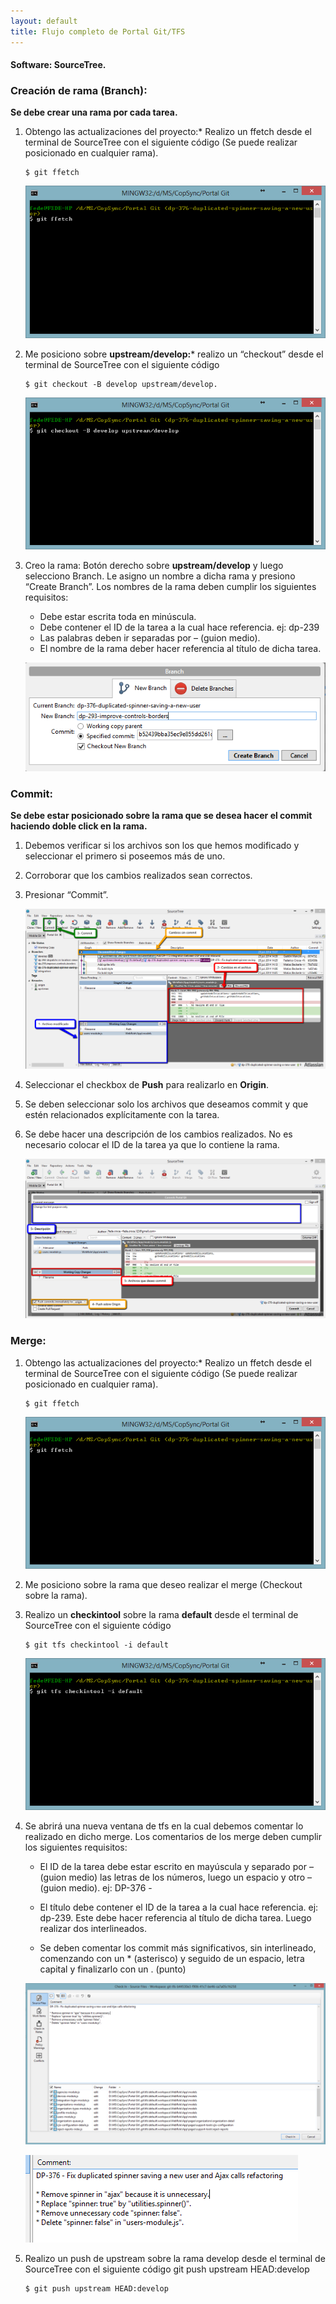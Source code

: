 ```yaml
---
layout: default
title: Flujo completo de Portal Git/TFS
---
```


#### Software: SourceTree.

### Creación de rama (Branch): 

**Se debe crear una rama por cada tarea.**

1.	Obtengo las actualizaciones del proyecto:*  Realizo un ffetch desde el terminal de SourceTree con el siguiente código (Se puede realizar posicionado en cualquier rama).

    ```console
    $ git ffetch
    ```

    ![template](ffetch.png)

2.	Me posiciono sobre **upstream/develop:*** realizo un “checkout” desde el terminal de SourceTree con el siguiente código 

	```console
	$ git checkout -B develop upstream/develop.
	```
	  
	![template](checkout.png)


3.	Creo la rama: Botón derecho sobre **upstream/develop** y luego selecciono Branch. Le asigno un nombre a dicha rama y presiono “Create Branch”. Los nombres de la rama deben cumplir los siguientes requisitos:

	* Debe estar escrita toda en minúscula.
	* Debe contener el ID de la tarea a la cual hace referencia. ej: dp-239
	* Las palabras deben ir separadas por – (guion medio).
	* El nombre de la rama deber hacer referencia al título de dicha tarea.


	![template](format-branch.png)

### Commit: 

**Se debe estar posicionado sobre la rama que se desea hacer el commit haciendo doble click en la rama.**

1.	Debemos verificar si los archivos son los que hemos modificado y seleccionar el primero si poseemos más de uno.

2.	Corroborar que los cambios realizados sean correctos.

3.	Presionar “Commit”.

	![template](commit.png)

4.	Seleccionar el checkbox de **Push** para realizarlo en **Origin**.

5.	Se deben seleccionar solo los archivos que deseamos commit y que estén relacionados explícitamente con la tarea.

6.	Se debe hacer una descripción de los cambios realizados. No es necesario colocar el ID de la tarea ya que lo contiene la rama.

	![template](format-commit.png)

### Merge: 

1.	Obtengo las actualizaciones del proyecto:*  Realizo un ffetch desde el terminal de SourceTree con el siguiente código (Se puede realizar posicionado en cualquier rama).

	```console
	$ git ffetch
	```
	
	![template](ffetch.png)


2.	Me posiciono sobre la rama que deseo realizar el merge (Checkout sobre la rama).

3.	Realizo un **checkintool** sobre la rama **default** desde el terminal de SourceTree con el siguiente código 

	```console
	$ git tfs checkintool -i default
	```
	
	![template](checkingtool.png)

4.	Se abrirá una nueva ventana de tfs en la cual debemos comentar lo realizado en dicho merge. Los comentarios de los merge deben cumplir los siguientes requisitos:

	* El ID de la tarea debe estar escrito en mayúscula y separado por – (guion medio) las letras de los números, luego un espacio y otro – (guion medio).  ej: DP-376 -

	* El título debe contener el ID de la tarea a la cual hace referencia. ej: dp-239. Este debe hacer referencia al título de dicha tarea. Luego realizar dos interlineados.

	* Se deben comentar los commit más significativos, sin interlineado, comenzando con un * (asterisco) y seguido de un espacio, letra capital y finalizarlo con un . (punto)

	![template](format-marge.png)
	
	![template](format-marge1.png)

5.	Realizo un push de upstream sobre la rama develop desde el terminal de SourceTree con el siguiente código git push upstream HEAD:develop

	```console
	$ git push upstream HEAD:develop
	```
